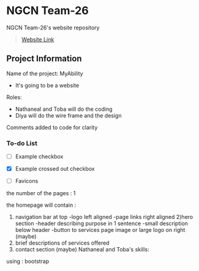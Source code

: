 # NGCN Team-26

NGCN Team-26's website repository
> [Website Link](https://hadeelsala7.github.io/team-26/)


## Project Information
Name of the project: MyAbility
- It's going to be a website 

Roles:
- Nathaneal and Toba will do the coding 
- Diya will do the wire frame and the design 


Comments added to code for clarity
### To-do List
- [ ] Example checkbox
- [x] Example crossed out checkbox
- [ ] Favicons





the number of the pages : 1 

the homepage will contain :
1) navigation bar at top 
-logo left aligned
-page links right aligned
2)hero section 
-header describing purpose in 1 sentence 
-small description below header
-button to services page 
image or large logo on right (maybe)
3) brief descriptions of services offered 
4) contact section (maybe) 
Nathaneal and Toba's skills:

using : bootstrap
